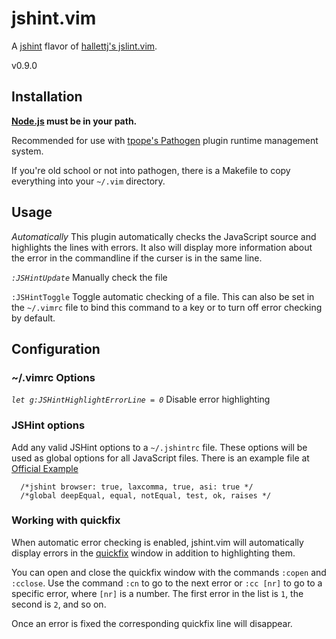 # jshint.vim

A [jshint](https://github.com/jshint/jshint) flavor of [hallettj's
jslint.vim](https://github.com/hallettj/jslint.vim).

v0.9.0

## Installation

**[Node.js](http://nodejs.org) must be in your path.**

Recommended for use with [tpope's
Pathogen](https://github.com/tpope/vim-pathogen) plugin runtime
management system.

If you're old school or not into pathogen, there is a Makefile to copy 
everything into your `~/.vim` directory.

## Usage

*Automatically*
This plugin automatically checks the JavaScript source and highlights the lines 
with errors. It also will display more information about the error in the 
commandline if the curser is in the same line.

*`:JSHintUpdate`*
Manually check the file

`:JSHintToggle`
Toggle automatic checking of a file. This can also be set in the `~/.vimrc` file
to bind this command to a key or to turn off error checking by default.

## Configuration ##

### ~/.vimrc Options ###
*`let g:JSHintHighlightErrorLine = 0`*
Disable error highlighting

### JSHint options ###
Add any valid JSHint options to a `~/.jshintrc` file. These options will be
used as global options for all JavaScript files. There is an example file at
[Official Example](https://github.com/jshint/jshint/blob/master/examples/.jshintrc)

      /*jshint browser: true, laxcomma, true, asi: true */
      /*global deepEqual, equal, notEqual, test, ok, raises */


### Working with quickfix

When automatic error checking is enabled, jshint.vim will automatically display
errors in the [quickfix][] window in addition to highlighting them.

You can open and close the quickfix window with the commands `:copen` and
`:cclose`.  Use the command `:cn` to go to the next error or `:cc [nr]` to go
to a specific error, where `[nr]` is a number.  The first error in the list is
`1`, the second is `2`, and so on.

Once an error is fixed the corresponding quickfix line will disappear.

[quickfix]: http://vimdoc.sourceforge.net/htmldoc/quickfix.html  "Vim documentation: quickfix"
